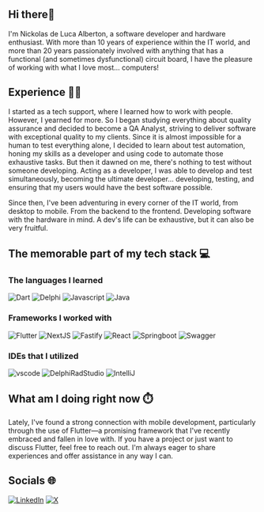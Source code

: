 ## Hi there👋

I'm Nickolas de Luca Alberton, a software developer and hardware enthusiast. With more than 10 years of experience within the IT world, and more than 20 years passionately involved with anything that has a functional (and sometimes dysfunctional) circuit board, I have the pleasure of working with what I love most... computers!

## Experience 🧑‍💻

I started as a tech support, where I learned how to work with people. However, I yearned for more. So I began studying everything about quality assurance and decided to become a QA Analyst, striving to deliver software with exceptional quality to my clients. Since it is almost impossible for a human to test everything alone, I decided to learn about test automation, honing my skills as a developer and using code to automate those exhaustive tasks. But then it dawned on me, there's nothing to test without someone developing. Acting as a developer, I was able to develop and test simultaneously, becoming the ultimate developer... developing, testing, and ensuring that my users would have the best software possible.

Since then, I've been adventuring in every corner of the IT world, from desktop to mobile. From the backend to the frontend. Developing software with the hardware in mind. A dev's life can be exhaustive, but it can also be very fruitful.

## The memorable part of my tech stack 💻

### The languages I learned

![Dart](https://img.shields.io/badge/Dart-0175C2?style=for-the-badge&logo=dart&logoColor=white) ![Delphi](https://img.shields.io/badge/Delphi-B22222?style=for-the-badge&logo=delphi&logoColor=white) ![Javascript](https://img.shields.io/badge/JavaScript-323330?style=for-the-badge&logo=javascript&logoColor=F7DF1E) ![Java](https://img.shields.io/badge/java-%23ED8B00.svg?style=for-the-badge&logo=openjdk&logoColor=white)

### Frameworks I worked with

![Flutter](https://img.shields.io/badge/Flutter-02569B?style=for-the-badge&logo=flutter&logoColor=white) ![NextJS](https://img.shields.io/badge/next%20js-000000?style=for-the-badge&logo=nextdotjs&logoColor=white) ![Fastify](https://img.shields.io/badge/fastify-202020?style=for-the-badge&logo=fastify&logoColor=white) ![React](https://img.shields.io/badge/React-20232A?style=for-the-badge&logo=react&logoColor=61DAFB) ![Springboot](https://img.shields.io/badge/Spring_Boot-F2F4F9?style=for-the-badge&logo=spring-boot) ![Swagger](https://img.shields.io/badge/Swagger-85EA2D?style=for-the-badge&logo=Swagger&logoColor=white)

### IDEs that I utilized

![vscode](https://img.shields.io/badge/VSCode-0078D4?style=for-the-badge&logo=visual%20studio%20code&logoColor=white) ![DelphiRadStudio](https://img.shields.io/badge/Delphi_RAD_Studio-B22222?style=for-the-badge&logo=delphi&logoColor=white) ![IntelliJ](https://img.shields.io/badge/IntelliJ_IDEA-000000.svg?style=for-the-badge&logo=intellij-idea&logoColor=white)

## What am I doing right now ⏱️

Lately, I've found a strong connection with mobile development, particularly through the use of Flutter—a promising framework that I've recently embraced and fallen in love with. If you have a project or just want to discuss Flutter, feel free to reach out. I'm always eager to share experiences and offer assistance in any way I can.

## Socials 🌐

[![LinkedIn](https://img.shields.io/badge/linkedin-%230077B5.svg?style=for-the-badge&logo=linkedin&logoColor=white)](https://www.linkedin.com/in/nickolasdeluca) [![X](https://img.shields.io/badge/X-%23000000.svg?style=for-the-badge&logo=X&logoColor=white)](https://twitter.com/nickolasdelucaa)
